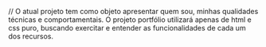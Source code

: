 // O atual projeto tem como objeto apresentar quem sou, minhas qualidades técnicas e comportamentais. O projeto portfólio utilizará apenas de html e css puro, buscando exercitar e entender as funcionalidades de cada um dos recursos.